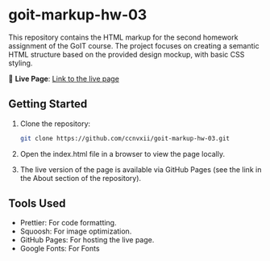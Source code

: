# goit-markup-hw-03

This repository contains the HTML markup for the second homework assignment of the GoIT course. The project focuses on creating a semantic HTML structure based on the provided design mockup, with basic CSS styling.

🔗 **Live Page**: [Link to the live page](https://ccnvxii.github.io/goit-markup-hw-03/#)

## Getting Started

1. Clone the repository:

   ```bash
   git clone https://github.com/ccnvxii/goit-markup-hw-03.git
   ```

2. Open the index.html file in a browser to view the page locally.
3. The live version of the page is available via GitHub Pages (see the link in the About section of the repository).

## Tools Used

- Prettier: For code formatting.
- Squoosh: For image optimization.
- GitHub Pages: For hosting the live page.
- Google Fonts: For Fonts
